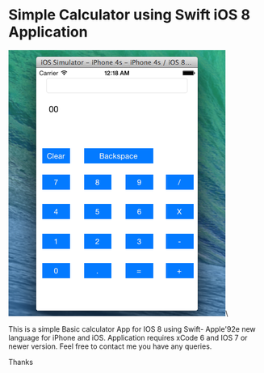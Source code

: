 
Simple Calculator using Swift iOS 8 Application
==================================================

![Screenshot](CalculatorScreenShot.png)\

This is a simple Basic calculator App for IOS 8 using Swift- Apple\'92e new language for iPhone and iOS. 
Application requires xCode 6 and IOS 7 or newer version.
Feel free to contact me you have any queries.

Thanks
